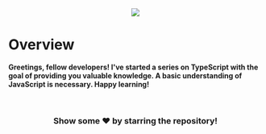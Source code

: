 <div align="center">
  <img src="https://iili.io/HsHlefV.png"/>
</div>

# Overview
<b>Greetings, fellow developers! I've started a series on TypeScript with the goal of providing you valuable knowledge. A basic understanding of JavaScript is necessary. Happy learning!</b> 

<br>

<div align="center">
<h3>Show some ❤️ by starring the repository!</h3>
</div>
